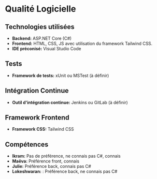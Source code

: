 # Qualité Logicielle

## Technologies utilisées
- **Backend:** ASP.NET Core (C#)
- **Frontend:** HTML, CSS, JS avec utilisation du framework Tailwind CSS.
- **IDE préconisé:** Visual Studio Code

## Tests
- **Framework de tests:** xUnit ou MSTest (à définir)

## Intégration Continue
- **Outil d'intégration continue:** Jenkins ou GitLab (à définir)

## Framework Frontend
- **Framework CSS:** Tailwind CSS


## Compétences
- **Ikram:** Pas de préférence, ne connais pas C#, connais
- **Maëva:** Préférence front, connais 
- **Julie:** Préférence back, connais pas C#
- **Lokeshwaran:** : Préférence back, ne connais pas C#





